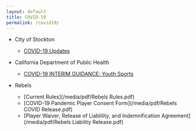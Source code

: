 ```yaml
---
layout: default
title: COVID-19
permalink: /covid19/
---
```


* City of Stockton
    * [COVID-19 Updates](http://www.stocktonca.gov/government/departments/manager/pubWebSite.html?fbclid=IwAR1IWwpmxXY2jCj4YAAa6FsequNNr3QIBH1OvyRmjAtMs2Vd5oTKFEPLGpU)

* California Department of Public Health
    * [COVID-19 INTERIM GUIDANCE: Youth Sports  ](https://files.covid19.ca.gov/pdf/guidance-youth-sports--en.pdf)

* Rebels
    * [Current Rules](/media/pdf/Rebels Rules.pdf)
    * [COVID-19 Pandemic Player Consent Form](/media/pdf/Rebels COVID Release.pdf)
    * [Player Waiver, Release of Liablility, and Indemnification Agreement](/media/pdf/Rebels Liability Release.pdf)
